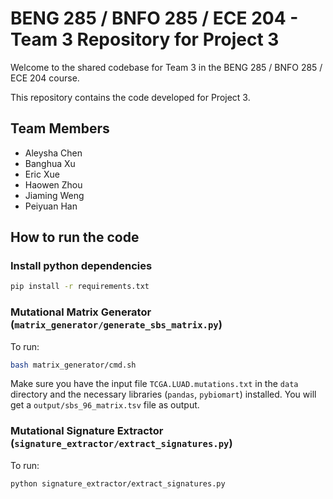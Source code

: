 # BENG 285 / BNFO 285 / ECE 204 - Team 3 Repository for Project 3

Welcome to the shared codebase for Team 3 in the BENG 285 / BNFO 285 / ECE 204 course.

This repository contains the code developed for Project 3.

## Team Members

- Aleysha Chen
- Banghua Xu
- Eric Xue
- Haowen Zhou
- Jiaming Weng
- Peiyuan Han

## How to run the code

### Install python dependencies
```bash
pip install -r requirements.txt
```

### Mutational Matrix Generator (`matrix_generator/generate_sbs_matrix.py`)
To run:
```bash
bash matrix_generator/cmd.sh
```
Make sure you have the input file `TCGA.LUAD.mutations.txt` in the `data` directory and the necessary libraries (`pandas`, `pybiomart`) installed. You will get a `output/sbs_96_matrix.tsv` file as output. 

### Mutational Signature Extractor (`signature_extractor/extract_signatures.py`)
To run:
```bash
python signature_extractor/extract_signatures.py
```

### 